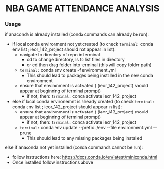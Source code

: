 # <center>NBA GAME ATTENDANCE ANALYSIS</center>

### Usage 
if anaconda is already installed (conda commands can already be run):
- if local conda environment not yet created (to check `terminal:` conda env list ; ieor_142_project should not appear in list):
	- navigate to directory of repo in terminal
    	- cd to change directory, ls to list files in directory
    	- or cd then drag folder into terminal (this will copy folder path)
  	- `terminal:` conda env create -f environment.yml 
   		- This should lead to packages being installed in the new conda environment
  	- ensure that environment is activated ( (ieor_142_project) should appear at beginning of terminal prompt)
   		- if not, then: `terminal:` conda activate ieor_142_project
- else if local conda environemnt is already created (to check `terminal:` conda env list ; ieor_142_project should appear in list):
	- ensure that environment is activated ( (ieor_142_project) should appear at beginning of terminal prompt)
   		- if not, then: `terminal:` conda activate ieor_142_project
	- `terminal:` conda env update --prefix ./env --file environment.yml  --prune
		- This should lead to any missing packages being installed
		
else if anaconda not yet installed (conda commands cannot be run):
- follow instructions here: https://docs.conda.io/en/latest/miniconda.html
- Once installed follow instructions above
 
